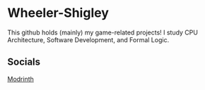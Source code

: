 # Wheeler-Shigley
This github holds (mainly) my game-related projects!
I study CPU Architecture, Software Development, and Formal Logic.

## Socials
[Modrinth](https://modrinth.com/user/Wheeler-Shigley)
